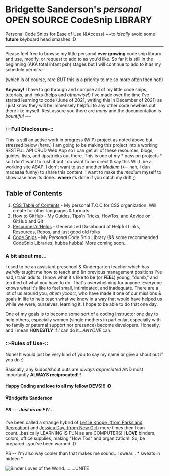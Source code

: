 # Bridgette Sanderson's *personal* **OPEN SOURCE CodeSnip LIBRARY** 

Personal Code Snips for Ease of Use (&Access) ++to *ideally* avoid some **future** keyboard head smashes :D

-------------------------------------------------------------------------------------------------------------------------------------------
Please feel free to browse my little personal **ever growing** code snip library and use, modify, or request to add to as you'd like. So far it is still in the beginning (AKA total infant psh) stages but I will continue to add to it as my schedule permits-- 

(which is of course, rare *BUT* this is a priority to me so more often then not!) 

**Anyway!** I have to go through and compile all of my little code snips, tutorials, and links (helps and *otherwise*!) I've made over the time I've started learning to code (June of 2021, writing this in December of 2021) as I just know they will be immensely helpful to any other code newbies out there like myself. Rest assure you there are *many* and the documentation is *bountiful* --- 

### ::-Full Disclosure-::
This is still an active work in progress (WIP) project as noted above but stressed below (*here*.) I am going to be making this project into a working RESTFUL API CRUD Web App so I can get all of these resources, blogs, guides, lists, and tips/tricks out there. This is one of my * passion projects * so I don't want to rush it but I do want to be direct & say this WILL be a working site ASAP. I don't want to use another *[Medium](https://medium.com/)* (<-- hah, I dun madaaaa funny) to share this content. I want to make the *medium* myself to showcase how its done...**where** its done if you catch my drift ;) 


## Table of Contents 
1. [CSS Table of Contents](/css-table-of-contents) - My personal T.O.C for CSS organization. Will create for other languages & formats.
2. [How to GitHub](/how-to-github) - My Guides, Tips'n'Tricks, HowTos, and Advice on GitHub and Git
3. [Resources'n'Helps](/resources-n-helps) - Generalized Dashboard of Helpful Links, Resources, Repos, and just good old folks
4. [Code Snips](/code-snips) - My *Personal* Code Snip Library (&& some recommended CodeSnip Libraries, hubba hubba)
More coming soon...

### A bit about me...
I used to be an assistant preschool & Kindergarten teacher which has *weirdly* taught me how to teach and (in previous management positions I've had,) train adults. I know what it's like to be (or **FEEL**) young, "dumb," and terrified of what you have to do. That's overwhelming for anyone. Everyone knows what it's like to feel small, intimidated, and inadequate. There are a lot of us around you, *ahem yooo🤓*, who have made it one of our missions & goals in life to help teach what we know in a way that would have helped us while we were, ourselves, learning it. I hope to be able to do that one day. 

One of my goals is to become some sort of a coding Instructor one day to help others, especially women (single mothers in particular, especially with no family or paternal support nor presence) become developers. Honestly, and I mean **HONESTLY** if *I* can do it...*ANYONE* can.






### ::-Rules of Use-::
None! It would just be very kind of you to say my name or give a shout out if you do :) 

Basically, any kudos/shout outs are *always appreciated* AND most importantly **ALWAYS reciprocated**!!! 



#### Happy Coding and love to all my fellow DEVS!!! :D
        
#### 💗Bridgette Sanderson





##### PS --- Just as an FYI...
I've been called a strange hybrid of [Leslie Knope, (from Parks and Recreation)](https://en.wikipedia.org/wiki/Leslie_Knope) and [Jessica Day, (from New Girl)](https://en.wikipedia.org/wiki/Jessica_Day_(New_Girl)) more times then I can count...basically LEARNING IS FUN as are COMPUTERS! I **LOVE** binders, colors, office supplies, making "How Tos" and organization!! So, be prepared...you've been warned :D 

PS -- I'm also way cooler than that makes me sound...I swear... * sweats in hidden * 

![Binder Loves of the World.........UNITE](https://user-images.githubusercontent.com/87204074/145253916-4c582d29-ee1c-41a0-9fdc-d96caaf58751.gif)
